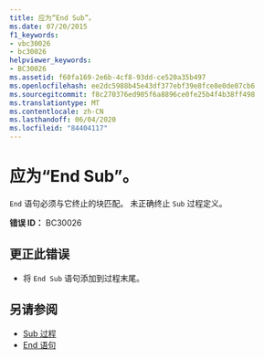 ```yaml
---
title: 应为“End Sub”。
ms.date: 07/20/2015
f1_keywords:
- vbc30026
- bc30026
helpviewer_keywords:
- BC30026
ms.assetid: f60fa169-2e6b-4cf8-93dd-ce520a35b497
ms.openlocfilehash: ee2dc5988b45e43df377ebf39e8fce8e0de07cb6
ms.sourcegitcommit: f8c270376ed905f6a8896ce0fe25b4f4b38ff498
ms.translationtype: MT
ms.contentlocale: zh-CN
ms.lasthandoff: 06/04/2020
ms.locfileid: "84404117"
---
```

# <a name="end-sub-expected"></a>应为“End Sub”。
`End` 语句必须与它终止的块匹配。 未正确终止 `Sub` 过程定义。  
  
 **错误 ID：** BC30026  
  
## <a name="to-correct-this-error"></a>更正此错误  
  
- 将 `End Sub` 语句添加到过程末尾。  
  
## <a name="see-also"></a>另请参阅

- [Sub 过程](../programming-guide/language-features/procedures/sub-procedures.md)
- [End 语句](../language-reference/statements/end-statement.md)

